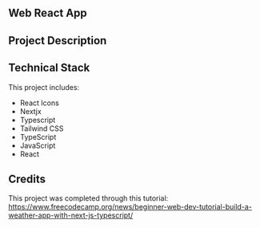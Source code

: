 ## Web React App

## Project Description

## Technical Stack

This project includes:

- React Icons
- Nextjx
- Typescript
- Tailwind CSS
- TypeScript
- JavaScript
- React

## Credits

This project was completed through this tutorial: https://www.freecodecamp.org/news/beginner-web-dev-tutorial-build-a-weather-app-with-next-js-typescript/
